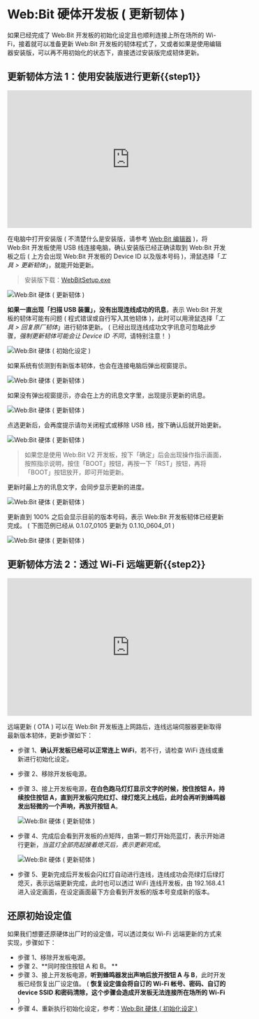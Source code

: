 # Web:Bit 硬体开发板 ( 更新韧体 )

如果已经完成了 Web:Bit 开发板的初始化设定且也顺利连接上所在场所的 Wi-Fi，接着就可以准备更新 Web:Bit 开发板的韧体程式了，又或者如果是使用编辑器安装版，可以再不用初始化的状态下，直接透过安装版完成韧体更新。

## 更新韧体方法 1：使用安装版进行更新{{step1}}

<iframe width="560" height="315" src="https://www.youtube.com/embed/MfYnym2oWsI?start=72" title="YouTube video player" frameborder="0" allow="accelerometer; autoplay; clipboard-write; encrypted-media; gyroscope; picture-in-picture" allowfullscreen></iframe>

在电脑中打开安装版 ( 不清楚什么是安装版，请参考 [Web:Bit 编辑器](../index.html#software) )，将 Web:Bit 开发板使用 USB 线连接电脑，确认安装版已经正确读取到 Web:Bit 开发板之后 ( 上方会出现 Web:Bit 开发板的 Device ID 以及版本号码 )，滑鼠选择「*工具 > 更新韧体*」，就能开始更新。

> 安装版下载：[WebBitSetup.exe](https://ota.webduino.io/WebBitInstaller/WebBitSetup.exe#_blank)

![Web:Bit 硬体 ( 更新韧体 )](../../../../media/zh-cn/education/info/ota-01.jpg)

**如果一直出现「扫描 USB 装置」，没有出现连线成功的讯息**，表示 Web:Bit 开发板的韧体可能有问题 ( 程式错误或自行写入其他韧体 )，此时可以用滑鼠选择「*工具 > 回复原厂韧体*」进行韧体更新。 ( 已经出现连线成功文字讯息可忽略此步骤，*强制更新韧体可能会让 Device ID 不同*，请特别注意！ )

![Web:Bit 硬体 ( 初始化设定 )](../../../../media/zh-cn/education/info/setup-02-2.jpg)

如果系统有侦测到有新版本韧体，也会在连接电脑后弹出视窗提示。

![Web:Bit 硬体 ( 更新韧体 )](../../../../media/zh-cn/education/info/ota-02.jpg)

如果没有弹出视窗提示，亦会在上方的讯息文字里，出现提示更新的讯息。

![Web:Bit 硬体 ( 更新韧体 )](../../../../media/zh-cn/education/info/ota-04.jpg)

点选更新后，会再度提示请勿关闭程式或移除 USB 线，按下确认后就开始更新。

![Web:Bit 硬体 ( 更新韧体 )](../../../../media/zh-cn/education/info/ota-03.jpg)

> 如果您是使用 Web:Bit V2 开发板，按下「确定」后会出现操作指示画面，按照指示说明，按住「BOOT」按钮，再按一下「RST」按钮，再将「BOOT」按钮放开，即可开始更新。

更新时最上方的讯息文字，会同步显示更新的进度。

![Web:Bit 硬体 ( 更新韧体 )](../../../../media/zh-cn/education/info/ota-05.jpg)

更新直到 100% 之后会显示目前的版本号码，表示 Web:Bit 开发板韧体已经更新完成。 ( 下图范例已经从 0.1.07_0105 更新为 0.1.10_0604_01 )

![Web:Bit 硬体 ( 更新韧体 )](../../../../media/zh-cn/education/info/ota-06.jpg)

## 更新韧体方法 2：透过 Wi-Fi 远端更新{{step2}}

<iframe width="560" height="315" src="https://www.youtube.com/embed/EF49lfAxRsU?start=89" title="YouTube video player" frameborder="0" allow="accelerometer; autoplay; clipboard-write; encrypted-media; gyroscope; picture-in-picture" allowfullscreen></iframe>

远端更新 ( OTA ) 可以在 Web:Bit 开发板连上网路后，连线远端伺服器更新取得最新版本韧体，更新步骤如下：

- 步骤 1、**确认开发板已经可以正常连上 WiFi**，若不行，请检查 WiFi 连线或重新进行初始化设定。
- 步骤 2、移除开发板电源。
- 步骤 3、接上开发板电源，**在白色跑马灯灯显示文字的时候，按住按钮 A，持续按住按钮 A，直到开发板闪完红灯、绿灯熄灭上线后，此时会再听到蜂鸣器发出轻微的一个声响，再放开按钮 A**。

  ![Web:Bit 硬体 ( 更新韧体 )](../../../../media/zh-cn/education/info/ota-06.gif)

- 步骤 4、完成后会看到开发板的点矩阵，由第一颗灯开始亮蓝灯，表示开始进行更新，*当蓝灯全部亮起接着熄灭后，表示更新完成*。

  ![Web:Bit 硬体 ( 更新韧体 )](../../../../media/zh-cn/education/info/ota-07.gif)

- 步骤 5、更新完成后开发板会闪红灯自动进行连线，连线成功会亮绿灯后绿灯熄灭，表示远端更新完成，此时也可以透过 WiFi 连线开发板，由 192.168.4.1 进入设定画面，在设定画面最下方会看到开发板的版本号变成新的版本。

## 还原初始设定值

如果我们想要还原硬体出厂时的设定值，可以透过类似 Wi-Fi 远端更新的方式来实现，步骤如下：

- 步骤 1、移除开发板电源。
- 步骤 2、**同时按住按钮 A 和 B。 **
- 步骤 3、接上开发板电源，**听到蜂鸣器发出声响后放开按钮 A 与 B**，此时开发板已经恢复出厂设定值。 ( **恢复设定值会将自订的 Wi-Fi 帐号、密码、自订的 device SSID 和密码清除，这个步骤会造成开发板无法连接所在场所的 Wi-Fi** )
- 步骤 4、重新执行初始化设定，参考：[Web:Bit 硬体 ( 初始化设定 )](setup.html)
